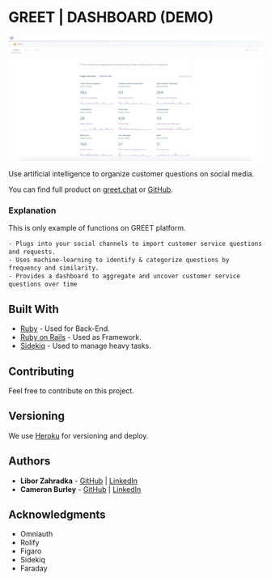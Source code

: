 # GREET | DASHBOARD (DEMO)
![Demo](demo.png)

Use artificial intelligence to organize customer questions on social media.

You can find full product on [greet.chat](https://www.greet.chat/) or [GitHub](https://liborzahradka.github.io/greet_dashboard/).

### Explanation

This is only example of functions on GREET platform.

```
- Plugs into your social channels to import customer service questions and requests.
- Uses machine-learning to identify & categorize questions by frequency and similarity.
- Provides a dashboard to aggregate and uncover customer service questions over time
```

## Built With

* [Ruby](https://www.ruby-lang.org/en/) - Used for Back-End.
* [Ruby on Rails](https://maven.apache.org/) - Used as Framework.
* [Sidekiq](https://rometools.github.io/rome/) - Used to manage heavy tasks.

## Contributing

Feel free to contribute on this project.

## Versioning

We use [Heroku](https://heroku.com/) for versioning and deploy.

## Authors

* **Libor Zahradka** - [GitHub](https://github.com/liborzahradka) | [LinkedIn](https://www.linkedin.com/in/libor-zahradka-20818186/)
* **Cameron Burley** - [GitHub](https://github.com/) | [LinkedIn](https://www.linkedin.com/in/cam-burley-8b9b587/)

## Acknowledgments

* Omniauth
* Rolify
* Figaro
* Sidekiq
* Faraday
